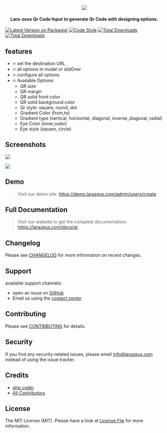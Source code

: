 <p align="center">
<a href="https://larazeus.com"><img src="https://larazeus.com/images/qr-banner.png" /></a>
</p>

<h4 align="center">Lara-zeus Qr Code Input to generate Qr Code with designing options.</h4>

<p align="center">

[![Latest Version on Packagist](https://img.shields.io/packagist/v/lara-zeus/qr.svg?style=flat-square)](https://packagist.org/packages/lara-zeus/qr)
[![Code Style](https://img.shields.io/github/actions/workflow/status/lara-zeus/qr/fix-php-code-style-issues.yml?label=code-style&flat-square)](https://github.com/lara-zeus/qr/actions?query=workflow%3Afix-php-code-style-issues+branch%3Amain)
[![Total Downloads](https://img.shields.io/packagist/dt/lara-zeus/qr.svg?style=flat-square)](https://packagist.org/packages/lara-zeus/qr)
[![Total Downloads](https://img.shields.io/github/stars/lara-zeus/qr?style=flat-square)](https://github.com/lara-zeus/qr)

</p>

## features
- 🔥 set the destination URL
- 🔥 all options in modal or slidOver
- 🔥 configure all options
- 🔥 Available Options:
  - QR size
  - QR margin
  - QR solid front color
  - QR solid background color
  - Qr style: square, round, dot
  - Gradient Color (from,to)
  - Gradient type (vertical, horizontal, diagonal, inverse_diagonal, radial)
  - Eye Color (inner,outer)
  - Eye style (square, circle)

## Screenshots

![](https://larazeus.com/images/screenshots/qr/form-1.png)

![](https://larazeus.com/images/screenshots/qr/form-2.png)

## Demo

> Visit our demo site: https://demo.larazeus.com/admin/users/create

## Full Documentation

> Visit our website to get the complete documentation: https://larazeus.com/docs/qr

## Changelog

Please see [CHANGELOG](CHANGELOG.md) for more information on recent changes.

## Support
available support channels:

* open an issue on [GitHub](https://github.com/lara-zeus/qr/issues)
* Email us using the [contact center](https://still-code.com/contact-us/lara-zeus)

## Contributing

Please see [CONTRIBUTING](CONTRIBUTING.md) for details.

## Security

If you find any security-related issues, please email info@larazeus.com instead of using the issue tracker.

## Credits

-   [php coder](https://github.com/atmonshi)
-   [All Contributors](../../contributors)

## License

The MIT License (MIT). Please have a look at [License File](LICENSE.md) for more information.
